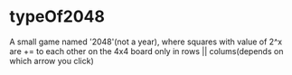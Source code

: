 # typeOf2048
A small game named '2048'(not a year), where squares with value  of 2^x are += to each other on the 4x4 board only in rows || colums(depends on which arrow you click)
